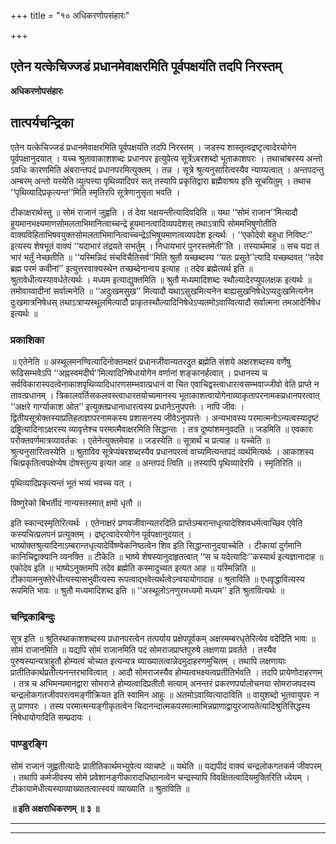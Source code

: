 +++
title = "१० अधिकरणोपसंहारः"

+++


## एतेन यत्केचिज्जडं प्रधानमेवाक्षरमिति पूर्वपक्षयंति तदपि निरस्तम्

**अधिकरणोपसंहारः**

## **तात्पर्यचन्द्रिका**

एतेन यत्केचिज्जडं प्रधानमेवाक्षरमिति पूर्वपक्षयंति तदपि निरस्तम् । जडस्य शास्तृत्वद्रष्टृत्वादेरयोगेन पूर्वपक्षानुदयात् । यच्च श्रुतावाकाशशब्दः प्रधानपर इत्युपेत्य सूत्रेंऽबरशब्दो भूताकाशपरः । तथाचांबरस्य अन्तो ऽवधिः कारणमिति अंबरान्तपदं प्रधानपरमित्युक्तम् । तन्न । सूत्रे श्रुत्यनुसारित्वस्यैव न्याय्यत्वात् । अन्तपदन्तु अम्बरम् अन्तो यस्येति व्युत्पत्त्या पृथिव्यादिपरं सत् तस्यापि प्रकृतिद्वारा ब्रह्मैवाश्रय इति सूचयितुम् । तथाच ‘‘पृथिव्यादिप्रकृत्यन्त’’मिति स्मृतिरपि सूत्रेणानुसृता भवति ।

टीकाक्षरार्थस्तु ॥ सोमं राजानं जुह्वति । तं देवा भक्षयन्तीत्यादिवदिति ॥ यथा ‘‘सोमं राजान’’मित्यादौ हूयमानभक्ष्यमाणसोमलताभिमानित्वाच्चन्द्रे हूयमानत्वादिव्यपदेशस् तथाऽत्रापि सोममभिषुणोतीति वाक्यविहिताभिषवयुक्तसोमलताभिमानित्वाच्चन्द्रेऽभिषूयमाणत्वव्यपदेश इत्यर्थः । ‘‘एकोदेवो बहुधा निविष्टः’’ इत्यस्य शेषभूतं वाक्यं ‘‘यदाभारं तंद्रयते सभर्तुम् । निधायभारं पुनरस्तमेती’’ति । तस्यार्थमाह ॥ सच यदा तं भारं भर्तुं नेच्छतीति ॥ ‘‘यस्मिन्निदं संचविचैतिसर्व’’मिति श्रुतौ यच्छब्दस्य ‘‘यतः प्रसूते’’त्यादि यच्छब्दवत् ‘‘तदेव ब्रह्म परमं कवीनां’’ इत्युत्तरवाक्यस्थेन तच्छब्देनान्वय इत्याह ॥ तदेव ब्रह्मेत्यर्थ इति ॥ श्रुतावेधीत्यस्यावर्धतेत्यर्थः । मध्यम इत्याद्युक्तमिति ॥ श्रुतौ मध्यमादिशब्दः स्थौल्यादेरप्युपलक्षक इत्यर्थः ॥ तमोवाय्वादीनां सर्वात्मनेति ॥ ‘‘अदुःखमसुख’’ मित्यादौ यथाऽसुखमित्यनेन बाह्यसुखनिषेधेऽप्यदुःखमित्यनेन दुःखमात्रनिषेधस् तथाऽत्राप्यस्थूलमित्यादौ प्राकृतस्थौल्यादिनिषेधेऽप्यतमोऽवाय्वित्यादौ सर्वात्मना तमआदेर्निषेध इत्यर्थः ॥

### **प्रकाशिका**

॥ एतेनेति ॥ अस्थूलमनण्वित्यादिनोक्तमक्षरं प्रधानजीवान्यतरदुत ब्रह्मेति संशये अक्षरशब्दस्य वर्णेषु रूढिसम्भवेऽपि ‘‘अह्नस्वमदीर्घ’’मित्यादिनिषेधायोगेन वर्णानां शङ्कानर्हत्वात् । प्रधानस्य च सर्वविकारास्पदत्वेनाकाशपृथिव्यादिधारणसम्भवात्प्रधानं वा चित एवाचिद्वस्त्वाधारत्वसम्भवाज्जीवो वेति प्राप्ते न तावत्प्रधानम् । त्रिकालवर्तिसकलवस्त्वाधारतयोच्यमानस्य भूताकाशत्वायोगेनाव्याकृतापरनामकप्रधानपरत्वात् ‘‘अक्षरे गार्ग्याकाश ओत’’ इत्युक्तप्रधानाधारत्वस्य प्रधानेऽनुपपत्तेः । नापि जीवः । द्वितीयसूत्रोक्तस्याप्रतिहताज्ञापरनामकस्य प्रशासनस्य जीवेऽनुपपत्तेः । अन्यभावस्य परमात्मनोऽन्यत्वस्यादृष्टं द्रष्ट्रित्यादिनाऽक्षरस्य व्यावृत्तेश्च परमात्मैवाक्षरमिति सिद्धान्तः । तत्र दूष्यांशमनुवदति ॥ जडमिति ॥ एवकारः परोक्तवर्णमात्रव्यावर्तकः । एतेनेत्युक्तमेवाह ॥ जडस्येति ॥ सूत्रार्थं च प्रत्याह ॥ यच्चेति ॥ श्रुत्यनुसारित्वस्येति ॥ श्रुताविव सूत्रेप्यंबरशब्दस्यैव प्रधानपरत्वं वाच्यमित्यन्तपदं व्यर्थमित्यर्थः । आकाशस्य चित्प्रकृतित्वपक्षेप्येष दोषस्तुल्य इत्यत आह ॥ अन्तपदं त्विति ॥ तस्यापि पृथिव्यादेरपि । स्मृतिरिति ॥

पृथिव्यादिप्रकृत्यन्तं भूतं भव्यं भवच्च यत् ।

विष्णुरेको बिभर्तीदं नान्यस्तस्मात् क्षमो धृतौ ॥

इति स्कान्दस्मृतिरित्यर्थः । एतेनाक्षरं प्रणवजीवान्यतरदिति प्राप्तेऽम्बरान्तधृत्यादेश्शिवधर्मत्वाच्छिव एवेति कस्यचित्प्रलपनं प्रत्युक्तम् । द्रष्टृत्वादेरयोगेन पूर्वपक्षानुदयात् । भाष्योक्तश्रुत्यादिनाऽम्बरान्तधृत्यादेर्विष्ण्वेकनिष्ठत्वेन शिव इति सिद्धान्तानुदयाच्चेति । टीकायां दुर्गमानि कानिचिद्वाक्यानि व्यनक्ति ॥ टीकेति ॥ भाष्ये शेषस्यानुदाहृतत्वात् ‘‘स च यदेत्यादिः’’कस्यार्थ इत्यज्ञानादाह ॥ एकोदेव इति ॥ भाष्येऽनुक्तमपि तदेव ब्रह्मेति कस्मादुच्यत इत्यत आह ॥ यस्मिन्निति ॥ टीकायामनुक्तेरेधीत्यस्यासभुवीत्यस्य रूपत्वाद्भवेत्यर्थत्वेऽन्वयायोगादाह ॥ श्रुताविति ॥ एधवृद्धावित्यस्य रूपमिति भावः ॥ श्रुतौ मध्यमादिशब्द इति ॥ ‘‘अस्थूलोऽनणुरमध्यमो मध्यम’’ इति श्रुतावित्यर्थः ॥

### **चन्द्रिकाबिन्दुः**

सूत्र इति ॥ श्रुतिस्थाकाशशब्दस्य प्रधानपरत्वेन तत्पर्याय प्रक्षेपपूर्वकम् अक्षरमम्बरधृतेरित्येव वदेदिति भावः ॥ सोमं राजानमिति ॥ यद्यपि सोमं राजानमिति पदं सोमराजप्राप्तपुरुषे लक्षणया प्रवर्तते । तस्यैव पुरुषस्यान्यत्राहुतौ होम्यत्वं चोच्यत इत्यन्यत्र व्याख्यातत्वान्नेदमुदाहरणमुचितम् । तथापि लक्षणायाः प्रातीतिकार्थप्रतीत्यनन्तरभावित्वात् । आदौ सोमराजस्यैव होम्यत्वभक्ष्यत्वप्रतीतिर्भवति । तदपि प्रायेणोदाहरणम् । तत्र च अभिमन्यमानद्वारा सोमराजे होम्यत्वादिप्रतीतौ सत्याम् अनन्तरं प्रकरणपर्यालोचनया सोमराजपदस्य चन्द्रलोकगतजीवपरत्वमङ्गीक्रियत इति स्वामिन आहुः ॥ अतमोऽवाय्वित्यादाविति ॥ वायुशब्दो भूतवायुपरः न तु प्राणपरः । तस्य परमात्मन्यङ्गीकृतत्वेन चिदानन्दात्मकपरमात्माभिन्नप्राणाद्वायुरजायतेत्यादिश्रुतिसिद्धस्य निषेधायोगादिति सम्प्रदायः ।

### **पाण्डुरङ्गि**

सोमं राजानं जुह्वतीत्यादेः प्रातीतिकार्थमभ्युपेत्य व्याचष्टे ॥ यथेति ॥ यद्यपीदं वाक्यं चन्द्रलोकगतकर्म जीवपरम् । तथापि कर्मजीवस्य सोमे प्रवेशानङ्गीकारादधिष्ठानत्वेन चन्द्रस्यापि विवक्षितत्वादियमुक्तिरिति ध्येयम् । टीकायामेधीत्यस्याव्याख्यातत्वात्स्वयं व्याख्याति ॥ श्रुताविति ॥

**॥ इति अक्षराधिकरणम् ॥ ३ ॥**

****

****

